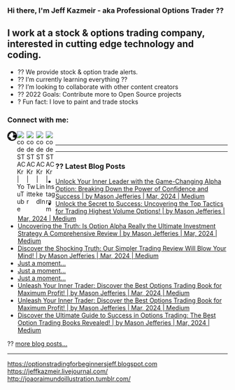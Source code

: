 

<!--
**jeffkazmeir/jeffkazmeir** is a ✨ _special_ ✨ repository because its `README.md` (this file) appears on your GitHub profile.

Here are some ideas to get you started:

- 🔭 I’m currently working on ...
- 🌱 I’m currently learning ...
- 👯 I’m looking to collaborate on ...
- 🤔 I’m looking for help with ...
- 💬 Ask me about ...
- 📫 How to reach me: ...
- 😄 Pronouns: ...
- ⚡ Fun fact: ...
-->
### Hi there, I'm Jeff Kazmeir - aka Professional Options Trader ??
## I work at a stock & options trading company, interested in cutting edge technology and coding.

- ?? We provide stock & option trade alerts.
- ?? I’m currently learning everything ??
- ?? I’m looking to collaborate with other content creators
- ?? 2022 Goals: Contribute more to Open Source projects
- ? Fun fact: I love to paint and trade stocks


### Connect with me:

[<img align="left" alt="codeSTACKr.com" width="22px" src="https://raw.githubusercontent.com/iconic/open-iconic/master/svg/globe.svg" />][website]
[<img align="left" alt="codeSTACKr | YouTube" width="22px" src="https://cdn.jsdelivr.net/npm/simple-icons@v3/icons/youtube.svg" />][youtube]
[<img align="left" alt="codeSTACKr | Twitter" width="22px" src="https://cdn.jsdelivr.net/npm/simple-icons@v3/icons/twitter.svg" />][twitter]
[<img align="left" alt="codeSTACKr | LinkedIn" width="22px" src="https://cdn.jsdelivr.net/npm/simple-icons@v3/icons/linkedin.svg" />][linkedin]
[<img align="left" alt="codeSTACKr | Instagram" width="22px" src="https://cdn.jsdelivr.net/npm/simple-icons@v3/icons/instagram.svg" />][instagram]

<br />

---

---

### ?? Latest Blog Posts

<!-- BLOG-POST-LIST:START -->
- [Unlock Your Inner Leader with the Game-Changing Alpha Option: Breaking Down the Power of Confidence and Success | by Mason Jefferies | Mar, 2024 | Medium](https://tradingoptionsforbeginners.medium.com/unlock-your-inner-leader-with-the-game-changing-alpha-option-breaking-down-the-power-of-confidence-0309aa8135e4?source=ifttt--------------3)
- [Unlock the Secret to Success: Uncovering the Top Tactics for Trading Highest Volume Options! | by Mason Jefferies | Mar, 2024 | Medium](https://tradingoptionsforbeginners.medium.com/unlock-the-secret-to-success-uncovering-the-top-tactics-for-trading-highest-volume-options-848982779093?source=ifttt--------------3)
- [Uncovering the Truth: Is Option Alpha Really the Ultimate Investment Strategy A Comprehensive Review | by Mason Jefferies | Mar, 2024 | Medium](https://tradingoptionsforbeginners.medium.com/uncovering-the-truth-is-option-alpha-really-the-ultimate-investment-strategy-a-comprehensive-0030129fe975?source=ifttt--------------3)
- [Discover the Shocking Truth: Our Simpler Trading Review Will Blow Your Mind! | by Mason Jefferies | Mar, 2024 | Medium](https://tradingoptionsforbeginners.medium.com/discover-the-shocking-truth-our-simpler-trading-review-will-blow-your-mind-9a70b5b04ffb?source=ifttt--------------3)
- [Just a moment...](https://medium.com/@tradingoptionsforbeginners/discover-the-shocking-truth-about-danielle-shays-simpler-trading-unbiased-reviews-expose-the-f616a69e805f?source=ifttt--------------3)
- [Just a moment...](https://medium.com/@tradingoptionsforbeginners/discover-the-shocking-truth-about-danielle-shays-simpler-trading-unbiased-reviews-expose-the-6f93ccecb85b?source=ifttt--------------3)
- [Just a moment...](https://tradingoptionsforbeginners.medium.com/uncovering-the-truth-our-honest-and-simple-algo-trading-review-is-taking-the-internet-by-storm-2dc44ee5ab15?source=ifttt--------------3)
- [Unleash Your Inner Trader: Discover the Best Options Trading Book for Maximum Profit! | by Mason Jefferies | Mar, 2024 | Medium](https://tradingoptionsforbeginners.medium.com/unleash-your-inner-trader-discover-the-best-options-trading-book-for-maximum-profit-8db8a007c803?source=ifttt--------------3)
- [Unleash Your Inner Trader: Discover the Best Options Trading Book for Maximum Profit! | by Mason Jefferies | Mar, 2024 | Medium](https://tradingoptionsforbeginners.medium.com/unleash-your-inner-trader-discover-the-best-options-trading-book-for-maximum-profit-6cf88fd6d35e?source=ifttt--------------3)
- [Discover the Ultimate Guide to Success in Options Trading: The Best Option Trading Books Revealed! | by Mason Jefferies | Mar, 2024 | Medium](https://tradingoptionsforbeginners.medium.com/discover-the-ultimate-guide-to-success-in-options-trading-the-best-option-trading-books-revealed-b18625990308?source=ifttt--------------3)
<!-- BLOG-POST-LIST:END -->

?? [more blog posts...](https://theministerofcapitalism.com/blog/)

---


[website]: https://kingtradingsystems.com/blog/
[twitter]: https://twitter.com/optionstradejef
[youtube]: https://www.youtube.com/channel/UCEo82TuA0YdbXyO2oPecIHQ
[instagram]: https://tradingoptionsforbeginners.medium.com
[linkedin]: https://ca.linkedin.com/in/theministerofcapitalism
 https://optionstradingforbeginnersjeff.blogspot.com
 https://jeffkazmeir.livejournal.com/
 http://joaoraimundoillustration.tumblr.com/



